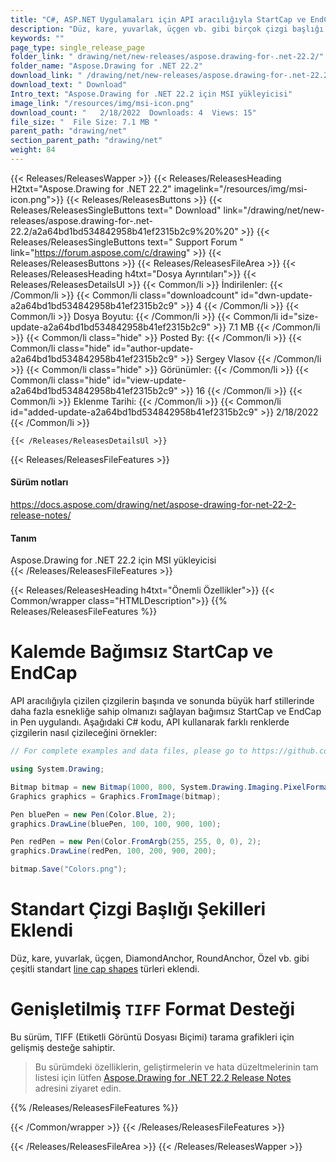 ```yaml
---
title: "C#, ASP.NET Uygulamaları için API aracılığıyla StartCap ve EndCap Pen'i yapılandırın"
description: "Düz, kare, yuvarlak, üçgen vb. gibi birçok çizgi başlığı şekli eklemek için C# .NET API. TIFF (Etiketli Görüntü Dosyası Biçimi) tarama grafikleri için gelişmiş destek."
keywords: ""
page_type: single_release_page
folder_link: " drawing/net/new-releases/aspose.drawing-for-.net-22.2/"
folder_name: "Aspose.Drawing for .NET 22.2"
download_link: " /drawing/net/new-releases/aspose.drawing-for-.net-22.2/a2a64bd1bd534842958b41ef2315b2c9"
download_text: " Download"
Intro_text: "Aspose.Drawing for .NET 22.2 için MSI yükleyicisi"
image_link: "/resources/img/msi-icon.png"
download_count: "   2/18/2022  Downloads: 4  Views: 15"
file_size: "  File Size: 7.1 MB "
parent_path: "drawing/net"
section_parent_path: "drawing/net"
weight: 84
---
```


{{< Releases/ReleasesWapper >}}
{{< Releases/ReleasesHeading H2txt="Aspose.Drawing for .NET 22.2" imagelink="/resources/img/msi-icon.png">}}
{{< Releases/ReleasesButtons >}}
{{< Releases/ReleasesSingleButtons text=" Download" link="/drawing/net/new-releases/aspose.drawing-for-.net-22.2/a2a64bd1bd534842958b41ef2315b2c9%20%20" >}}
{{< Releases/ReleasesSingleButtons text=" Support Forum " link="https://forum.aspose.com/c/drawing" >}}
{{< Releases/ReleasesButtons >}}
{{< Releases/ReleasesFileArea >}}
{{< Releases/ReleasesHeading h4txt="Dosya Ayrıntıları">}}
{{< Releases/ReleasesDetailsUl >}}
{{< Common/li >}} İndirilenler: {{< /Common/li >}}
{{< Common/li class="downloadcount" id="dwn-update-a2a64bd1bd534842958b41ef2315b2c9" >}} 4 {{< /Common/li >}}
{{< Common/li >}} Dosya Boyutu: {{< /Common/li >}}
{{< Common/li id="size-update-a2a64bd1bd534842958b41ef2315b2c9" >}} 7.1 MB {{< /Common/li >}}
{{< Common/li  class="hide" >}} Posted By: {{< /Common/li >}}
{{< Common/li class="hide" id="author-update-a2a64bd1bd534842958b41ef2315b2c9" >}} Sergey Vlasov {{< /Common/li >}}
{{< Common/li class="hide" >}} Görünümler: {{< /Common/li >}}
{{< Common/li class="hide" id="view-update-a2a64bd1bd534842958b41ef2315b2c9" >}} 16 {{< /Common/li >}}
{{< Common/li >}} Eklenme Tarihi: {{< /Common/li >}}
{{< Common/li id="added-update-a2a64bd1bd534842958b41ef2315b2c9" >}} 2/18/2022 {{< /Common/li >}}

    {{< /Releases/ReleasesDetailsUl >}}

{{< Releases/ReleasesFileFeatures >}}
<h4>Sürüm notları</h4><div> <a href="https://docs.aspose.com/drawing/net/aspose-drawing-for-net-22-2-release-notes/">https://docs.aspose.com/drawing/net/aspose-drawing-for-net-22-2-release-notes/</a></div><h4> Tanım</h4><div class="HTMLDescription"> Aspose.Drawing for .NET 22.2 için MSI yükleyicisi</div>
{{< /Releases/ReleasesFileFeatures >}}

{{< Releases/ReleasesHeading h4txt="Önemli Özellikler">}}
{{< Common/wrapper class="HTMLDescription">}}
{{% Releases/ReleasesFileFeatures %}}

# Kalemde Bağımsız StartCap ve EndCap

API aracılığıyla çizilen çizgilerin başında ve sonunda büyük harf stillerinde daha fazla esnekliğe sahip olmanızı sağlayan bağımsız StartCap ve EndCap in Pen uygulandı. Aşağıdaki C# kodu, API kullanarak farklı renklerde çizgilerin nasıl çizileceğini örnekler:

```csharp
// For complete examples and data files, please go to https://github.com/aspose-drawing/Aspose.Drawing-for-.NET

using System.Drawing;

Bitmap bitmap = new Bitmap(1000, 800, System.Drawing.Imaging.PixelFormat.Format32bppPArgb);
Graphics graphics = Graphics.FromImage(bitmap);

Pen bluePen = new Pen(Color.Blue, 2);
graphics.DrawLine(bluePen, 100, 100, 900, 100);

Pen redPen = new Pen(Color.FromArgb(255, 255, 0, 0), 2);
graphics.DrawLine(redPen, 100, 200, 900, 200);

bitmap.Save("Colors.png");
```

# Standart Çizgi Başlığı Şekilleri Eklendi

Düz, kare, yuvarlak, üçgen, DiamondAnchor, RoundAnchor, Özel vb. gibi çeşitli standart [line cap shapes](https://reference.aspose.com/drawing/net/system.drawing.drawing2d/linecap/) türleri eklendi.

# Genişletilmiş `TIFF` Format Desteği

Bu sürüm, TIFF (Etiketli Görüntü Dosyası Biçimi) tarama grafikleri için gelişmiş desteğe sahiptir.

> Bu sürümdeki özelliklerin, geliştirmelerin ve hata düzeltmelerinin tam listesi için lütfen [Aspose.Drawing for .NET 22.2 Release Notes](https://docs.aspose.com/drawing/net/aspose-drawing-for-net-22-2-release-notes/) adresini ziyaret edin.

{{% /Releases/ReleasesFileFeatures %}}

{{< /Common/wrapper >}}
{{< /Releases/ReleasesFileFeatures >}}

{{< /Releases/ReleasesFileArea >}}
{{< /Releases/ReleasesWapper >}}

